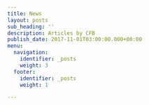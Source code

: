 ```yaml
---
title: News
layout: posts
sub_heading: ''
description: Articles by CFB
publish_date: 2017-11-01T03:00:00.000+00:00
menu:
  navigation:
    identifier: _posts
    weight: 3
  footer:
    identifier: _posts
    weight: 1

---
```

